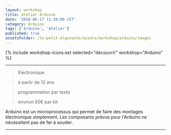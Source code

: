 ```yaml
---
layout: workshop
title: Atelier Arduino
date: '2018-06-17 11:30:00 CET'
category: Arduino
tags: ['Arduino', 'Atelier']
published: true
assetsFolder: /le-petit-algonaute/assets/workshop/arduino/images
---
```


{% include workshop-icons.ext selected="decouvrir" workshop="Arduino" %}

---

>    Electronique

>    à partir de 12 ans

>    programmation par texte

>    environ 50€ par kit


Arduino est un microprocessus qui permet de faire des montages électronique simplement. Les composants prévus pour l'Arduino ne nécessitent pas de fer à souder.

<!--
<br>
Le site officiel [Thymio®](https://www.thymio.org/home-fr:home)


---

### Qu'est ce qu'on peut faire avec ?

Le robot permet de découvrir les interactions avec un robot et l'usage des capteurs.

Avec plus de pratique et le logiciel Aseba, il est possible de programmer le robot avec des outils qui vont du plus simple à un langage de programmation

---

### Comment ça marche

Le robot a différents modes qui peuvent être choisis en utilisant les flèches sur le dessus du robot.
La couleur change selon le mode.
Pour cet usage, il n'est pas nécessaire d'avoir un ordinateur. Les modes fonctionnent en utilisant les flèches du robot.

- [Les modes préprogrammés](https://www.thymio.org/fr:thymiostarting)

En utilisant le logiciel Aseba, il est possible d'écrire des programmes.

- [Des exemples de programmes](https://www.thymio.org/fr:thymio)
- [L'introduction à Aseba](https://www.thymio.org/fr:start)

C'est un moyen amusant est d'apprendre progressivement les bases de la programmation et de la robotique au travers deds exemples.


Pour la programmation, il faut installer le [logiciel Aseba](https://www.thymio.org/fr:start). Il est gratuit.

Les documentations des différents types de programmes se trouvent sur le site de Thymio.

- [L'introduction à Aseba](https://www.thymio.org/fr:start)

-->

---
